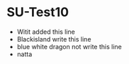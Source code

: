 # SU-Test10
- Witit added this line
- Blackisland write this line 
- blue white dragon not write this line
- natta 
